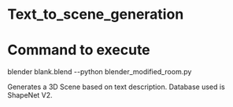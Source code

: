 # Text_to_scene_generation

# Command to execute
blender blank.blend --python blender_modified_room.py

Generates a 3D Scene based on text description. Database used is ShapeNet V2.
